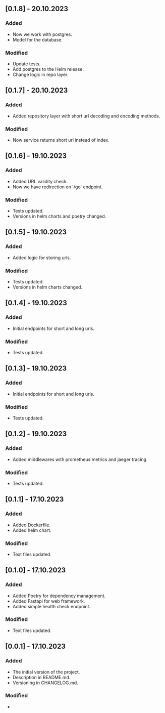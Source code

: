 ## [0.1.8] - 20.10.2023
### Added
- Now we work with postgres.
- Model for the database.
### Modified
- Update tests.
- Add postgres to the Helm release.
- Change logic in repo layer.

## [0.1.7] - 20.10.2023
### Added
- Added repository layer with short url decoding and encoding methods.
### Modified
- Now service returns short url instead of index.

## [0.1.6] - 19.10.2023
### Added
- Added URL validity check.
- Now we have redirection on '/go' endpoint.
### Modified
- Tests updated.
- Versions in helm charts and poetry changed.

## [0.1.5] - 19.10.2023
### Added
- Added logic for storing urls.
### Modified
- Tests updated.
- Versions in helm charts changed.

## [0.1.4] - 19.10.2023
### Added
- Initial endpoints for short and long urls.
### Modified
- Tests updated.

## [0.1.3] - 19.10.2023
### Added
- Initial endpoints for short and long urls.
### Modified
- Tests updated.

## [0.1.2] - 19.10.2023
### Added
- Added middlewares with prometheus metrics and jaeger tracing
### Modified
- Tests updated.

## [0.1.1] - 17.10.2023
### Added
- Added Dockerfile.
- Added helm chart.
### Modified
- Text files updated.

## [0.1.0] - 17.10.2023
### Added
- Added Poetry for dependency management.
- Added Fastapi for web framework.
- Added simple health check endpoint.
### Modified
- Text files updated.


## [0.0.1] - 17.10.2023
### Added
- The initial version of the project.
- Description in README.md.
- Versioning in CHANGELOG.md.
### Modified
-
